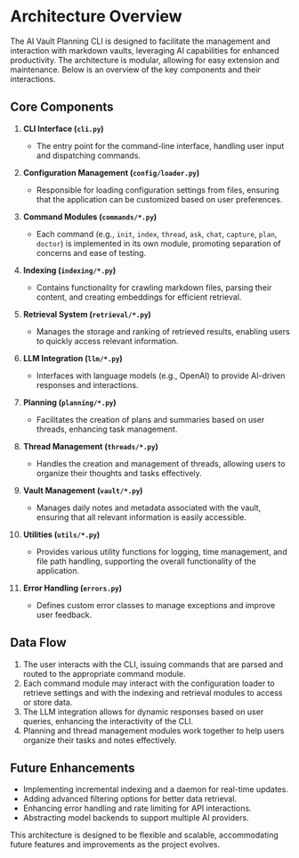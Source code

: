 # Architecture Overview

The AI Vault Planning CLI is designed to facilitate the management and interaction with markdown vaults, leveraging AI capabilities for enhanced productivity. The architecture is modular, allowing for easy extension and maintenance. Below is an overview of the key components and their interactions.

## Core Components

1. **CLI Interface (`cli.py`)**
   - The entry point for the command-line interface, handling user input and dispatching commands.

2. **Configuration Management (`config/loader.py`)**
   - Responsible for loading configuration settings from files, ensuring that the application can be customized based on user preferences.

3. **Command Modules (`commands/*.py`)**
   - Each command (e.g., `init`, `index`, `thread`, `ask`, `chat`, `capture`, `plan`, `doctor`) is implemented in its own module, promoting separation of concerns and ease of testing.

4. **Indexing (`indexing/*.py`)**
   - Contains functionality for crawling markdown files, parsing their content, and creating embeddings for efficient retrieval.

5. **Retrieval System (`retrieval/*.py`)**
   - Manages the storage and ranking of retrieved results, enabling users to quickly access relevant information.

6. **LLM Integration (`llm/*.py`)**
   - Interfaces with language models (e.g., OpenAI) to provide AI-driven responses and interactions.

7. **Planning (`planning/*.py`)**
   - Facilitates the creation of plans and summaries based on user threads, enhancing task management.

8. **Thread Management (`threads/*.py`)**
   - Handles the creation and management of threads, allowing users to organize their thoughts and tasks effectively.

9. **Vault Management (`vault/*.py`)**
   - Manages daily notes and metadata associated with the vault, ensuring that all relevant information is easily accessible.

10. **Utilities (`utils/*.py`)**
    - Provides various utility functions for logging, time management, and file path handling, supporting the overall functionality of the application.

11. **Error Handling (`errors.py`)**
    - Defines custom error classes to manage exceptions and improve user feedback.

## Data Flow

1. The user interacts with the CLI, issuing commands that are parsed and routed to the appropriate command module.
2. Each command module may interact with the configuration loader to retrieve settings and with the indexing and retrieval modules to access or store data.
3. The LLM integration allows for dynamic responses based on user queries, enhancing the interactivity of the CLI.
4. Planning and thread management modules work together to help users organize their tasks and notes effectively.

## Future Enhancements

- Implementing incremental indexing and a daemon for real-time updates.
- Adding advanced filtering options for better data retrieval.
- Enhancing error handling and rate limiting for API interactions.
- Abstracting model backends to support multiple AI providers.

This architecture is designed to be flexible and scalable, accommodating future features and improvements as the project evolves.